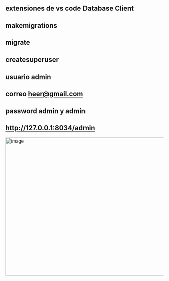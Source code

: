 ## extensiones de vs code Database Client
## makemigrations
## migrate
## createsuperuser
## usuario admin
## correo heer@gmail.com
## password admin y admin 
## http://127.0.0.1:8034/admin


<img width="788" height="439" alt="image" src="https://github.com/user-attachments/assets/757fcf27-7042-48b8-8722-d7cecb740a37" />

